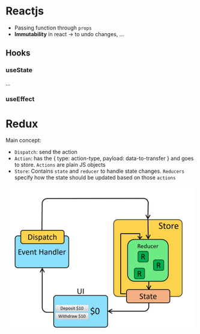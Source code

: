 # Reactjs

- Passing function through `props`
- **Immutability** in react -> to undo changes, ...

## Hooks

### useState

...

### useEffect

# Redux

Main concept:

- `Dispatch`: send the action
- `Action`: has the { type: action-type, payload: data-to-transfer } and goes to store. `Actions` are plain JS objects
- `Store`: Contains `state` and `reducer` to handle state changes. `Reducers` specify how the state should be updated based on those `actions`

![redux data flow](../public/img/redux-data-flow.png)
